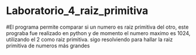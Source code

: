 # Laboratorio_4_raiz_primitiva
#El programa permite comparar si un numero es raiz primitiva del otro, este prograba fue realizado en python y de momento el numero maximo es 1024, utilizando el 2 como raiz primitiva. sigo resolviendo para hallar la raiz primitiva de numeros más grandes
